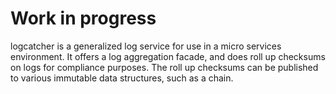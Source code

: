 
# Work in progress

logcatcher is a generalized log service for use in a micro services environment.
It offers a log aggregation facade, and does roll up checksums on logs for
compliance purposes. The roll up checksums can be published to various immutable
data structures, such as a chain.

